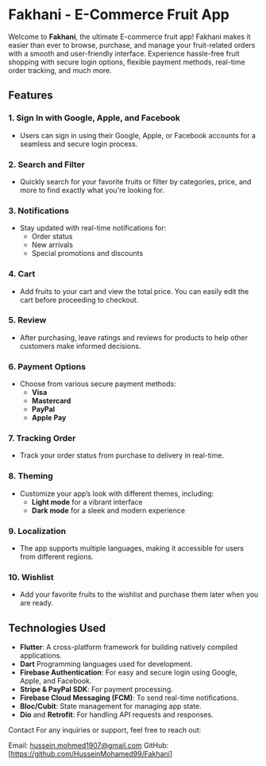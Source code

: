 # Fakhani - E-Commerce Fruit App

Welcome to **Fakhani**, the ultimate E-commerce fruit app! Fakhani makes it easier than ever to browse, purchase, and manage your fruit-related orders with a smooth and user-friendly interface. Experience hassle-free fruit shopping with secure login options, flexible payment methods, real-time order tracking, and much more.

## Features

### 1. **Sign In with Google, Apple, and Facebook**
   - Users can sign in using their Google, Apple, or Facebook accounts for a seamless and secure login process.

### 2. **Search and Filter**
   - Quickly search for your favorite fruits or filter by categories, price, and more to find exactly what you're looking for.

### 3. **Notifications**
   - Stay updated with real-time notifications for:
     - Order status
     - New arrivals
     - Special promotions and discounts

### 4. **Cart**
   - Add fruits to your cart and view the total price. You can easily edit the cart before proceeding to checkout.

### 5. **Review**
   - After purchasing, leave ratings and reviews for products to help other customers make informed decisions.

### 6. **Payment Options**
   - Choose from various secure payment methods:
     - **Visa**
     - **Mastercard**
     - **PayPal**
     - **Apple Pay**

### 7. **Tracking Order**
   - Track your order status from purchase to delivery in real-time.

### 8. **Theming**
   - Customize your app’s look with different themes, including:
     - **Light mode** for a vibrant interface
     - **Dark mode** for a sleek and modern experience

### 9. **Localization**
   - The app supports multiple languages, making it accessible for users from different regions.

### 10. **Wishlist**
   - Add your favorite fruits to the wishlist and purchase them later when you are ready.

## Technologies Used

- **Flutter**: A cross-platform framework for building natively compiled applications.
- **Dart** Programming languages used for development.
- **Firebase Authentication**: For easy and secure login using Google, Apple, and Facebook.
- **Stripe & PayPal SDK**: For payment processing.
- **Firebase Cloud Messaging (FCM)**: To send real-time notifications.
- **Bloc/Cubit**: State management for managing app state.
- **Dio** and **Retrofit**: For handling API requests and responses.



Contact
For any inquiries or support, feel free to reach out:

Email: hussein.mohmed1907@gmail.com
GitHub: [https://github.com/HusseinMohamed99/Fakhani]
